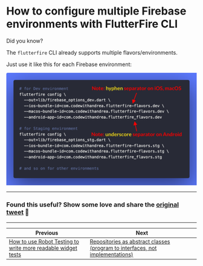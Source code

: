 # How to configure multiple Firebase environments with FlutterFire CLI

Did you know?

The `flutterfire` CLI already supports multiple flavors/environments.

Just use it like this for each Firebase environment:

![](021_flutterfire_config.png)

---

### Found this useful? Show some love and share the [original tweet](https://twitter.com/biz84/status/1471418104274165767) 🙏

---

| Previous | Next |
| -------- | ---- |
| [How to use Robot Testing to write more readable widget tests](../0019-how-to-use-robot-testing-to-write-more-readable-widget-tests/index.md) | [Repositories as abstract classes (program to interfaces, not implementations)](../0021-repositories-as-abstract-classes/index.md) |